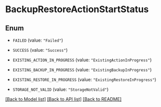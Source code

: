 # BackupRestoreActionStartStatus

## Enum


* `FAILED` (value: `"Failed"`)

* `SUCCESS` (value: `"Success"`)

* `EXISTING_ACTION_IN_PROGRESS` (value: `"ExistingActionInProgress"`)

* `EXISTING_BACKUP_IN_PROGRESS` (value: `"ExistingBackupInProgress"`)

* `EXISTING_RESTORE_IN_PROGRESS` (value: `"ExistingRestoreInProgress"`)

* `STORAGE_NOT_VALID` (value: `"StorageNotValid"`)


[[Back to Model list]](../README.md#documentation-for-models) [[Back to API list]](../README.md#documentation-for-api-endpoints) [[Back to README]](../README.md)


